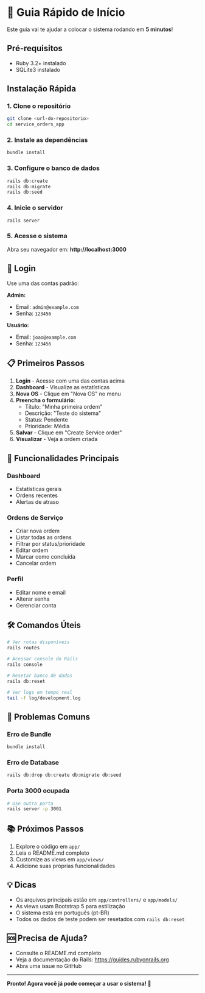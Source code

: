 # 🚀 Guia Rápido de Início

Este guia vai te ajudar a colocar o sistema rodando em **5 minutos**!

## Pré-requisitos

- Ruby 3.2+ instalado
- SQLite3 instalado

## Instalação Rápida

### 1. Clone o repositório

```bash
git clone <url-do-repositorio>
cd service_orders_app
```

### 2. Instale as dependências

```bash
bundle install
```

### 3. Configure o banco de dados

```bash
rails db:create
rails db:migrate
rails db:seed
```

### 4. Inicie o servidor

```bash
rails server
```

### 5. Acesse o sistema

Abra seu navegador em: **http://localhost:3000**

## 🔐 Login

Use uma das contas padrão:

**Admin:**
- Email: `admin@example.com`
- Senha: `123456`

**Usuário:**
- Email: `joao@example.com`
- Senha: `123456`

## 📋 Primeiros Passos

1. **Login** - Acesse com uma das contas acima
2. **Dashboard** - Visualize as estatísticas
3. **Nova OS** - Clique em "Nova OS" no menu
4. **Preencha o formulário**:
   - Título: "Minha primeira ordem"
   - Descrição: "Teste do sistema"
   - Status: Pendente
   - Prioridade: Média
5. **Salvar** - Clique em "Create Service order"
6. **Visualizar** - Veja a ordem criada

## 🎯 Funcionalidades Principais

### Dashboard
- Estatísticas gerais
- Ordens recentes
- Alertas de atraso

### Ordens de Serviço
- Criar nova ordem
- Listar todas as ordens
- Filtrar por status/prioridade
- Editar ordem
- Marcar como concluída
- Cancelar ordem

### Perfil
- Editar nome e email
- Alterar senha
- Gerenciar conta

## 🛠️ Comandos Úteis

```bash
# Ver rotas disponíveis
rails routes

# Acessar console do Rails
rails console

# Resetar banco de dados
rails db:reset

# Ver logs em tempo real
tail -f log/development.log
```

## 🐛 Problemas Comuns

### Erro de Bundle

```bash
bundle install
```

### Erro de Database

```bash
rails db:drop db:create db:migrate db:seed
```

### Porta 3000 ocupada

```bash
# Use outra porta
rails server -p 3001
```

## 📚 Próximos Passos

1. Explore o código em `app/`
2. Leia o README.md completo
3. Customize as views em `app/views/`
4. Adicione suas próprias funcionalidades

## 💡 Dicas

- Os arquivos principais estão em `app/controllers/` e `app/models/`
- As views usam Bootstrap 5 para estilização
- O sistema está em português (pt-BR)
- Todos os dados de teste podem ser resetados com `rails db:reset`

## 🆘 Precisa de Ajuda?

- Consulte o README.md completo
- Veja a documentação do Rails: https://guides.rubyonrails.org
- Abra uma issue no GitHub

---

**Pronto! Agora você já pode começar a usar o sistema! 🎉**

